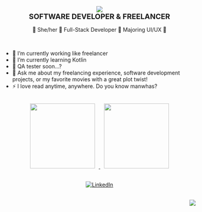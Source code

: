 <p align="center">
  <a href="https://git.io/typing-svg">
    <img src="https://readme-typing-svg.herokuapp.com?font=Fira+Code&weight=600&size=21&pause=1000&color=C7B8EA&width=435&lines=>+HI%2C+MY+NAME+IS+SHARON+BARRIAL+%F0%9F%91%8B+;I'M+SOFTWARE+ENGINEERING+STUDENT%F0%9F%92%9C" />
  </a>
  <br>
  <span style="font-size: 19px; font-weight: bold"><strong>SOFTWARE DEVELOPER & FREELANCER</strong></span><br>
</p>


 <p align="center"> 🫧 She/her 🫧 Full-Stack Developer 🫧 Majoring UI/UX 🫧</p>
 <br>
 
 - 🔭 I’m currently working like freelancer <br>
 - 🌱 I’m currently learning Kotlin <br>
 - 🤔 QA tester soon...? <br>
 - 💬 Ask me about my freelancing experience, software development projects, or my favorite movies with a great plot twist! 
 - ⚡ I love read anytime, anywhere. Do you know manwhas?
<br>



<div align="center">
  <a href="https://github.com/SharonBarrial">
    <img height="170em" src="https://github-readme-stats.vercel.app/api?username=SharonBarrial&show_icons=true&theme=material-palenight&include_all_commits=true&count_private=true" style="display: inline-block; margin: 0 10px;">
    <img height="170em" src="https://github-readme-stats.vercel.app/api/top-langs/?username=SharonBarrial&layout=compact&include_all_commits=true&langs_count=10&theme=material-palenight" style="display: inline-block; margin: 0 10px;">
  </a>
</div>

<br>

<div align="center">

[![LinkedIn](https://img.shields.io/badge/LinkedIn-Sharon_Barrial-101?style=for-the-badge&logo=linkedin&logoColor=white&labelColor=7B68E6)](https://www.linkedin.com/in/sharon-barrial-689a4a233/)



  <!--<a href="">
  <img src= "https://img.shields.io/badge/Gmail-333333?style=for-the-badge&logo=gmail&logoColor=red" target="_blank"/>
  </a>

  <a href="" target="_blank">
    <img src="https://img.shields.io/badge/LinkedIn-0077B5?style=for-the-badge&logo=linkedin&logoColor=white" />
  </a>
  
  <a href="" target="_blank">
    <img src="https://img.shields.io/badge/Portfolio-FF69B4?style=for-the-badge&logo=portfolio&logoColor=white" />
  </a>https://shields.io/badges-->
</div>


<br>

<img align="right" src="https://visitor-badge.laobi.icu/badge?page_id=SharonBarrial&left_color=7B68E6&right_color=8A2BE2&left_text=Visits&right_text=Count" />





